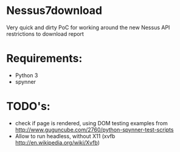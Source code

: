 # Nessus7download
Very quick and dirty PoC for working around the new Nessus API restrictions to download report 

# Requirements:
- Python 3
- spynner


# TODO's: 
- check if page is rendered, using DOM testing examples from http://www.guguncube.com/2760/python-spynner-test-scripts
- Allow to run headless, without X11 (xvfb http://en.wikipedia.org/wiki/Xvfb)

